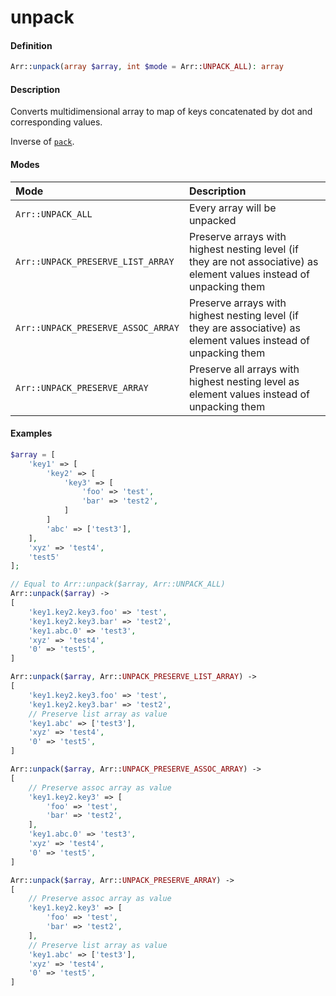 # unpack

#### Definition

```php
Arr::unpack(array $array, int $mode = Arr::UNPACK_ALL): array
```

#### Description

Converts multidimensional array to map of keys concatenated by dot and corresponding values.

Inverse of [`pack`]().

#### Modes

| Mode | Description |
| :--- | :--- |
| `Arr::UNPACK_ALL` | Every array will be unpacked |
| `Arr::UNPACK_PRESERVE_LIST_ARRAY` | Preserve arrays with highest nesting level \(if they are not associative\) as element values instead of unpacking them |
| `Arr::UNPACK_PRESERVE_ASSOC_ARRAY` | Preserve arrays with highest nesting level \(if they are associative\) as element values instead of unpacking them |
| `Arr::UNPACK_PRESERVE_ARRAY` | Preserve all arrays with highest nesting level as element values instead of unpacking them |

#### Examples

```php
$array = [
    'key1' => [
        'key2' => [
            'key3' => [
                'foo' => 'test',
                'bar' => 'test2',
            ]
        ]
        'abc' => ['test3'],
    ],
    'xyz' => 'test4',
    'test5'
];

// Equal to Arr::unpack($array, Arr::UNPACK_ALL)
Arr::unpack($array) ->
[
    'key1.key2.key3.foo' => 'test',
    'key1.key2.key3.bar' => 'test2',
    'key1.abc.0' => 'test3',
    'xyz' => 'test4',
    '0' => 'test5',
]

Arr::unpack($array, Arr::UNPACK_PRESERVE_LIST_ARRAY) ->
[
    'key1.key2.key3.foo' => 'test',
    'key1.key2.key3.bar' => 'test2',
    // Preserve list array as value
    'key1.abc' => ['test3'],
    'xyz' => 'test4',
    '0' => 'test5',
]

Arr::unpack($array, Arr::UNPACK_PRESERVE_ASSOC_ARRAY) ->
[
    // Preserve assoc array as value
    'key1.key2.key3' => [
        'foo' => 'test',
        'bar' => 'test2',
    ],
    'key1.abc.0' => 'test3',
    'xyz' => 'test4',
    '0' => 'test5',
]

Arr::unpack($array, Arr::UNPACK_PRESERVE_ARRAY) ->
[
    // Preserve assoc array as value
    'key1.key2.key3' => [
        'foo' => 'test',
        'bar' => 'test2',
    ],
    // Preserve list array as value
    'key1.abc' => ['test3'],
    'xyz' => 'test4',
    '0' => 'test5',
]
```

